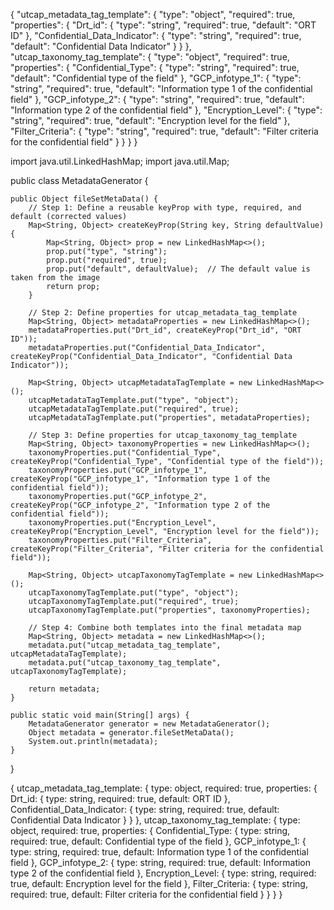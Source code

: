 {
  "utcap_metadata_tag_template": {
    "type": "object",
    "required": true,
    "properties": {
      "Drt_id": { "type": "string", "required": true, "default": "ORT ID" },
      "Confidential_Data_Indicator": { "type": "string", "required": true, "default": "Confidential Data Indicator" }
    }
  },
  "utcap_taxonomy_tag_template": {
    "type": "object",
    "required": true,
    "properties": {
      "Confidential_Type": { "type": "string", "required": true, "default": "Confidential type of the field" },
      "GCP_infotype_1": { "type": "string", "required": true, "default": "Information type 1 of the confidential field" },
      "GCP_infotype_2": { "type": "string", "required": true, "default": "Information type 2 of the confidential field" },
      "Encryption_Level": { "type": "string", "required": true, "default": "Encryption level for the field" },
      "Filter_Criteria": { "type": "string", "required": true, "default": "Filter criteria for the confidential field" }
    }
  }
}



import java.util.LinkedHashMap;
import java.util.Map;

public class MetadataGenerator {

    public Object fileSetMetaData() {
        // Step 1: Define a reusable keyProp with type, required, and default (corrected values)
        Map<String, Object> createKeyProp(String key, String defaultValue) {
            Map<String, Object> prop = new LinkedHashMap<>();
            prop.put("type", "string");
            prop.put("required", true);
            prop.put("default", defaultValue);  // The default value is taken from the image
            return prop;
        }

        // Step 2: Define properties for utcap_metadata_tag_template
        Map<String, Object> metadataProperties = new LinkedHashMap<>();
        metadataProperties.put("Drt_id", createKeyProp("Drt_id", "ORT ID"));
        metadataProperties.put("Confidential_Data_Indicator", createKeyProp("Confidential_Data_Indicator", "Confidential Data Indicator"));

        Map<String, Object> utcapMetadataTagTemplate = new LinkedHashMap<>();
        utcapMetadataTagTemplate.put("type", "object");
        utcapMetadataTagTemplate.put("required", true);
        utcapMetadataTagTemplate.put("properties", metadataProperties);

        // Step 3: Define properties for utcap_taxonomy_tag_template
        Map<String, Object> taxonomyProperties = new LinkedHashMap<>();
        taxonomyProperties.put("Confidential_Type", createKeyProp("Confidential_Type", "Confidential type of the field"));
        taxonomyProperties.put("GCP_infotype_1", createKeyProp("GCP_infotype_1", "Information type 1 of the confidential field"));
        taxonomyProperties.put("GCP_infotype_2", createKeyProp("GCP_infotype_2", "Information type 2 of the confidential field"));
        taxonomyProperties.put("Encryption_Level", createKeyProp("Encryption_Level", "Encryption level for the field"));
        taxonomyProperties.put("Filter_Criteria", createKeyProp("Filter_Criteria", "Filter criteria for the confidential field"));

        Map<String, Object> utcapTaxonomyTagTemplate = new LinkedHashMap<>();
        utcapTaxonomyTagTemplate.put("type", "object");
        utcapTaxonomyTagTemplate.put("required", true);
        utcapTaxonomyTagTemplate.put("properties", taxonomyProperties);

        // Step 4: Combine both templates into the final metadata map
        Map<String, Object> metadata = new LinkedHashMap<>();
        metadata.put("utcap_metadata_tag_template", utcapMetadataTagTemplate);
        metadata.put("utcap_taxonomy_tag_template", utcapTaxonomyTagTemplate);

        return metadata;
    }

    public static void main(String[] args) {
        MetadataGenerator generator = new MetadataGenerator();
        Object metadata = generator.fileSetMetaData();
        System.out.println(metadata);
    }
}


{
  utcap_metadata_tag_template: {
    type: object,
    required: true,
    properties: {
      Drt_id: { type: string, required: true, default: ORT ID },
      Confidential_Data_Indicator: { type: string, required: true, default: Confidential Data Indicator }
    }
  },
  utcap_taxonomy_tag_template: {
    type: object,
    required: true,
    properties: {
      Confidential_Type: { type: string, required: true, default: Confidential type of the field },
      GCP_infotype_1: { type: string, required: true, default: Information type 1 of the confidential field },
      GCP_infotype_2: { type: string, required: true, default: Information type 2 of the confidential field },
      Encryption_Level: { type: string, required: true, default: Encryption level for the field },
      Filter_Criteria: { type: string, required: true, default: Filter criteria for the confidential field }
    }
  }
}
